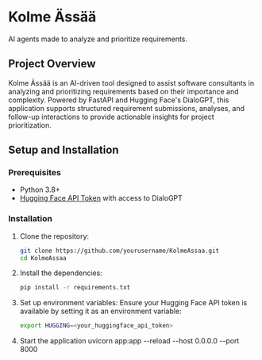 # Kolme Ässää
AI agents made to analyze and prioritize requirements.

## Project Overview
Kolme Ässää is an AI-driven tool designed to assist software consultants in analyzing and prioritizing requirements based on their importance and complexity. Powered by FastAPI and Hugging Face's DialoGPT, this application supports structured requirement submissions, analyses, and follow-up interactions to provide actionable insights for project prioritization.

## Setup and Installation

### Prerequisites
- Python 3.8+
- [Hugging Face API Token](https://huggingface.co/docs/hub/security-tokens) with access to DialoGPT

### Installation
1. Clone the repository:
    ```bash
    git clone https://github.com/yourusername/KolmeAssaa.git
    cd KolmeAssaa
    ```

2. Install the dependencies:
    ```bash
    pip install -r requirements.txt
    ```

3. Set up environment variables:
   Ensure your Hugging Face API token is available by setting it as an environment variable:
   ```bash
   export HUGGING=<your_huggingface_api_token>
   
4. Start the application
uvicorn app:app --reload --host 0.0.0.0 --port 8000
